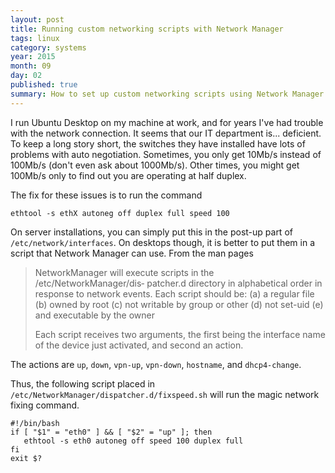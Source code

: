 ```yaml
---
layout: post
title: Running custom networking scripts with Network Manager
tags: linux
category: systems
year: 2015
month: 09
day: 02
published: true
summary: How to set up custom networking scripts using Network Manager.
---
```


I run Ubuntu Desktop on my machine at work, and for years I've had trouble with the network connection.
It seems that our IT department is... deficient.
To keep a long story short, the switches they have installed have lots of problems with auto negotiation.
Sometimes, you only get 10Mb/s instead of 100Mb/s (don't even ask about 1000Mb/s).
Other times, you might get 100Mb/s only to find out you are operating at half duplex. 

The fix for these issues is to run the command 

```
ethtool -s ethX autoneg off duplex full speed 100
```

On server installations, you can simply put this in the post-up part of ``/etc/network/interfaces``.
On desktops though, it is better to put them in a script that Network Manager can use.
From the man pages

> NetworkManager  will  execute  scripts  in the /etc/NetworkManager/dis‐
> patcher.d directory  in  alphabetical  order  in  response  to  network
> events.  Each script should be:
> (a) a regular file
> (b) owned by root
> (c) not writable by group or other
> (d) not set-uid
> (e) and executable by the owner
>
> Each  script receives two arguments, the first being the interface name
> of the device just activated, and second an action.

The actions are ``up``, ``down``, ``vpn-up``, ``vpn-down``, ``hostname``, and ``dhcp4-change``.

Thus, the following script placed in ``/etc/NetworkManager/dispatcher.d/fixspeed.sh`` will run the magic network fixing command.

```
#!/bin/bash
if [ "$1" = "eth0" ] && [ "$2" = "up" ]; then
   ethtool -s eth0 autoneg off speed 100 duplex full
fi
exit $?
```

